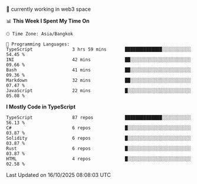 🔭 currently working in web3 space

<!--START_SECTION:waka-->
📊 **This Week I Spent My Time On** 

```text
🕑︎ Time Zone: Asia/Bangkok

💬 Programming Languages: 
TypeScript               3 hrs 59 mins       ██████████████░░░░░░░░░░░   54.45 % 
INI                      42 mins             ██░░░░░░░░░░░░░░░░░░░░░░░   09.66 % 
Bash                     41 mins             ██░░░░░░░░░░░░░░░░░░░░░░░   09.36 % 
Markdown                 32 mins             ██░░░░░░░░░░░░░░░░░░░░░░░   07.47 % 
JavaScript               22 mins             █░░░░░░░░░░░░░░░░░░░░░░░░   05.08 % 
```

**I Mostly Code in TypeScript** 

```text
TypeScript               87 repos            ██████████████░░░░░░░░░░░   56.13 % 
C#                       6 repos             █░░░░░░░░░░░░░░░░░░░░░░░░   03.87 % 
Solidity                 6 repos             █░░░░░░░░░░░░░░░░░░░░░░░░   03.87 % 
Rust                     6 repos             █░░░░░░░░░░░░░░░░░░░░░░░░   03.87 % 
HTML                     4 repos             █░░░░░░░░░░░░░░░░░░░░░░░░   02.58 % 
```




 Last Updated on 16/10/2025 08:08:03 UTC
<!--END_SECTION:waka-->
